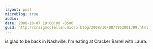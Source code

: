 ```yaml
---
layout: post
microblog: true
audio: 
date: 2008-10-07 19:00:00 -0500
guid: http://craigmcclellan.micro.blog/2008/10/08/t952001309.html
---
```

is glad to be back in Nashville. I'm eating at Cracker Barrel with Laura.
